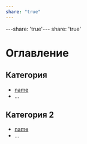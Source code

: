 ```yaml
---
share: "true"
---
```


---share: 'true'---
share: 'true'
# Оглавление

## Категория
- [name]()
- ...
## Категория 2
- [name]()
- ...
